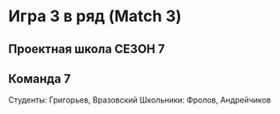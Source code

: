 # Игра 3 в ряд (Match 3)

## Проектная школа СЕЗОН 7


## Команда 7
Студенты: Григорьев, Вразовский
Школьники: Фролов, Андрейчиков
